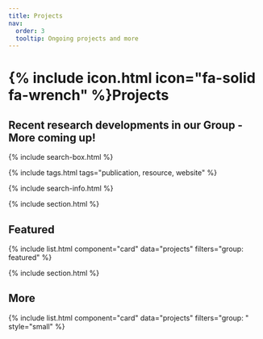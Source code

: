 ```yaml
---
title: Projects
nav:
  order: 3
  tooltip: Ongoing projects and more
---
```


# {% include icon.html icon="fa-solid fa-wrench" %}Projects

## Recent research developments in our Group - More coming up!

{% include search-box.html %}

{% include tags.html tags="publication, resource, website" %}

{% include search-info.html %}

{% include section.html %}

## Featured

{% include list.html component="card" data="projects" filters="group: featured" %}

{% include section.html %}

## More

{% include list.html component="card" data="projects" filters="group: " style="small" %}
